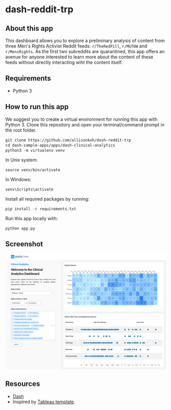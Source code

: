 # dash-reddit-trp

## About this app

This dashboard allows you to explore a preliminary analysis of content from three Men's Rights Activist Reddit feeds: `r/TheRedPill`, `r/MGTOW` and `r/MensRights`. As the first two subreddits are quarantined, this app offers an avenue for anyone interested to learn more about the content of these feeds without directly interacting wiht the content itself.

## Requirements

* Python 3

## How to run this app

We suggest you to create a virtual environment for running this app with Python 3. Clone this repository
and open your terminal/command prompt in the root folder.

```
git clone https://github.com/allisonkoh/dash-reddit-trp
cd dash-sample-apps/apps/dash-clinical-analytics
python3 -m virtualenv venv

```
In Unix system:
```
source venv/bin/activate

```
In Windows:

```
venv\Scripts\activate
```

Install all required packages by running:
```
pip install -r requirements.txt
```

Run this app locally with:
```
python app.py
```

## Screenshot

![screenshot](img/screencapture.png)

## Resources

* [Dash](https://dash.plot.ly/)
* Inspired by [Tableau template](https://www.tableau.com/solutions/workbook/improve-patient-satisfaction-improving-cycle-time).
